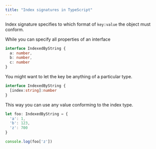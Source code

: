 ```yaml
---
title: "Index signatures in TypeScript"
---
```

Index signature specifies to which format of `key:value` the object must conform.

While you can specify all properties of an interface
```ts
interface IndexedByString {
  a: number,
  b: number,
  c: number
}
```

You might want to let the key be anything of a particular type.
```ts
interface IndexedByString {
  [index:string]:number
}
```

This way you can use any value conforming to the index type.
```ts
let foo: IndexedByString = {
  'a': 1,
  'b': 123,
  'z': 700
}

console.log(foo['z'])
```
